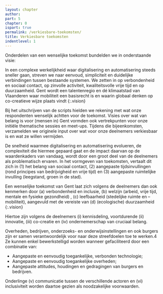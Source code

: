 ```yaml
---
layout: chapter
author: 
part: 5
chapter: 0
ispart: true
permalink: /verkiesbare-toekomsten/
title: Verkiesbare toekomsten
indentlevel: 1
---
```


Onderdelen van een wenselijke toekomst  bundelden we in onderstaande visie:

In een complexe werkelijkheid waar digitalisering en automatisering steeds sneller gaan, streven we naar eenvoud, simpliciteit en duidelijke verbindingen tussen bestaande systemen. We zetten in op verbondenheid en sociaal contact, op zinvolle activiteit, kwaliteitsvolle vrije tijd en op duurzaamheid. Gent wordt een talentenregio en dé klimaatstad van Vlaanderen waar mobiliteit een basisrecht is en waarin globaal denken op co-creatieve wijze plaats vindt
{:.vision} 

Bij het uitschrijven van de scripts hielden we rekening met wat onze respondenten wenselijk achtten voor de toekomst. Visies over wat van belang is voor (mensen in) Gent vormden ook vertrekpunten voor onze initiële thematische sessies en meet-ups. Tijdens die bijeenkomsten, verzamelden we originele input over wat voor onze deelnemers verkiesbaar is en wat ze willen vermijden. 
 
De snelheid waarmee digitalisering en automatisering evolueren, de complexiteit die hiermee gepaard gaat en de impact daarvan op de waardenkaders van vandaag, wordt door een groot deel van de deelnemers als problematisch ervaren. In het vormgeven van toekomsten, vertaalt dit zich in (1) het belang van sociaal contact, (2) aangepaste tijdsinvullingen (rond principes van bedrijvigheid en vrije tijd) en (3) aangepaste ruimtelijke invulling (leegstand, groen in de stad). 

Een wenselijke toekomst van Gent laat zich volgens de deelnemers dan ook kenmerken door (a) verbondenheid en inclusie, (b) welzijn (arbeid, vrije tijd, mentale en fysieke gezondheid) , (c) leefbaarheid (stedelijke ruimte en –mobiliteit), aangevuld met de vereiste van (d) (ecologische) duurzaamheid
{:.vision}

Hiertoe zijn volgens de deelnemers (i) kennisdeling, voortdurende (ii) innovatie, (iii) co-creatie en (iv) ondernemerschap van cruciaal belang. 

Overheden, bedrijven, onderzoeks- en onderwijsinstellingen en ook burgers  zijn er samen verantwoordelijk voor naar deze streefdoelen toe te werken.4 Ze kunnen enkel bewerkstelligd worden wanneer gefaciliteerd door een combinatie van: 

* Aangepaste en eenvoudig toegankelijke, verbonden technologie; 
* Aangepaste en eenvoudig toegankelijke overheden;
* Aangepaste attitudes, houdingen en gedragingen van burgers en bedrijven.

Onderlinge (v) communicatie tussen de verschillende actoren en (vi) inclusiviteit worden daartoe gezien als noodzakelijke voorwaarden.
